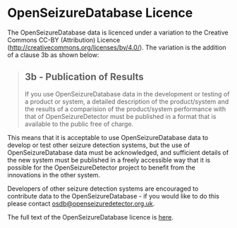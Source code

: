 OpenSeizureDatabase Licence
===========================

The OpenSeizureDatabase data is licenced under a variation to the Creative Commons CC-BY (Attribution) Licence 
(http://creativecommons.org/licenses/by/4.0/).  The variation is the addition of a clause 3b as shown below:

> 3b - Publication of Results
> ----------------------------
> If you use OpenSeizureDatabase data in the development or testing of a product or system, a detailed description of the product/system
> and the results of a comparision of the product/system performance with that of OpenSeizureDetector must be published in a format 
> that is available to the public free of charge.

This means that it is acceptable to use OpenSeizureDatabase data to develop or test other seizure detection systems, but the
use of OpenSeizureDatabase data must be acknowledged, and sufficient details of the new system must be published in a freely accessible way that it is possible for the OpenSeizureDetector project to benefit from the innovations in the other system. 

Developers of other seizure detection systems are encouraged to contribute data to the OpenSeizureDatabase - if you would like to do this please contact osdb@openseizuredetector.org.uk.

The full text of the OpenSeizureDatabase licence is [here](./OSDB_LICENCE.txt).
